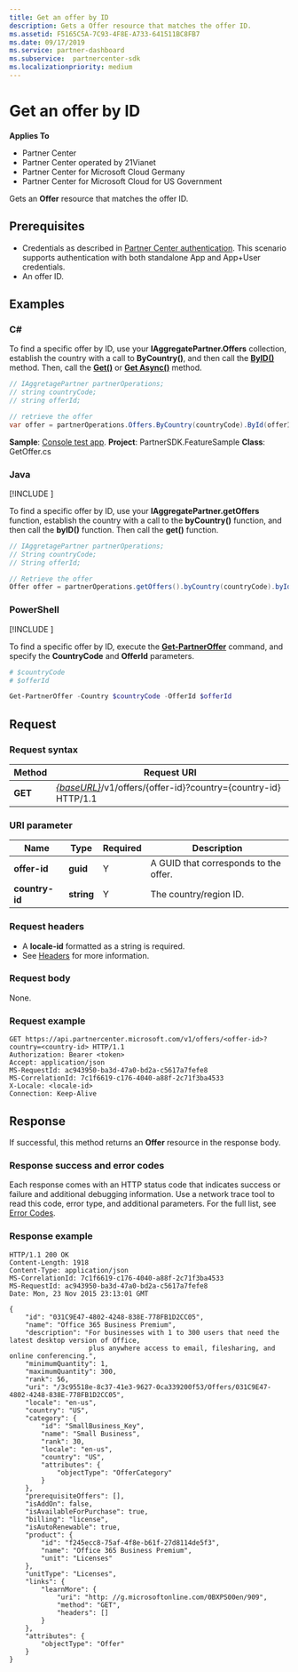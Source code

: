 ```yaml
---
title: Get an offer by ID
description: Gets a Offer resource that matches the offer ID.
ms.assetid: F5165C5A-7C93-4F8E-A733-641511BC8FB7
ms.date: 09/17/2019
ms.service: partner-dashboard
ms.subservice:  partnercenter-sdk
ms.localizationpriority: medium
---
```


# Get an offer by ID

**Applies To**

- Partner Center
- Partner Center operated by 21Vianet
- Partner Center for Microsoft Cloud Germany
- Partner Center for Microsoft Cloud for US Government

Gets an **Offer** resource that matches the offer ID.

## <span id="Prerequisites"/><span id="prerequisites"/><span id="PREREQUISITES"/>Prerequisites

- Credentials as described in [Partner Center authentication](partner-center-authentication.md). This scenario supports authentication with both standalone App and App+User credentials.
- An offer ID.

## <span id="Examples"/><span id="examples"><span id="EXAMPLES"/>Examples

### C#

To find a specific offer by ID, use your **IAggregatePartner.Offers** collection, establish the country with a call to **ByCountry()**, and then call the [**ByID()**](https://docs.microsoft.com/dotnet/api/microsoft.store.partnercenter.offers.ioffercollection.byid) method. Then, call the [**Get()**](https://docs.microsoft.com/dotnet/api/microsoft.store.partnercenter.offers.ioffercollection.get) or [**Get Async()**](https://docs.microsoft.com/dotnet/api/microsoft.store.partnercenter.offers.ioffercollection.getasync) method.

```csharp
// IAggretagePartner partnerOperations;
// string countryCode;
// string offerId;

// retrieve the offer 
var offer = partnerOperations.Offers.ByCountry(countryCode).ById(offerId).Get();
```

**Sample**: [Console test app](console-test-app.md). **Project**: PartnerSDK.FeatureSample **Class**: GetOffer.cs

### Java

[!INCLUDE [<Partner Center Java SDK support details>](<../includes/java-sdk-support.md>)]

To find a specific offer by ID, use your **IAggregatePartner.getOffers** function, establish the country with a call to the **byCountry()** function, and then call the **byID()** function. Then call the **get()** function.

```java
// IAggretagePartner partnerOperations;
// String countryCode;
// String offerId;

// Retrieve the offer
Offer offer = partnerOperations.getOffers().byCountry(countryCode).byId(offerId).get();
```

### PowerShell

[!INCLUDE [<Partner Center PowerShell module support details>](<../includes/powershell-module-support.md>)]

To find a specific offer by ID, execute the [**Get-PartnerOffer**](https://github.com/Microsoft/Partner-Center-PowerShell/blob/master/docs/help/Get-PartnerOffer.md) command, and specify the **CountryCode** and **OfferId** parameters.

```powershell
# $countryCode
# $offerId

Get-PartnerOffer -Country $countryCode -OfferId $offerId
```

## <span id="Request"/><span id="request"/><span id="REQUEST"/>Request

### Request syntax

| Method  | Request URI                                                                                    |
|---------|------------------------------------------------------------------------------------------------|
| **GET** | [*{baseURL}*](partner-center-rest-urls.md)/v1/offers/{offer-id}?country={country-id} HTTP/1.1 |

### URI parameter

| Name           | Type       | Required | Description                           |
|----------------|------------|----------|---------------------------------------|
| **offer-id**   | **guid**   | Y        | A GUID that corresponds to the offer. |
| **country-id** | **string** | Y        | The country/region ID.                |

### Request headers

- A **locale-id** formatted as a string is required.
- See [Headers](headers.md) for more information.

### Request body

None.

### Request example

```http
GET https://api.partnercenter.microsoft.com/v1/offers/<offer-id>?country=<country-id> HTTP/1.1
Authorization: Bearer <token>
Accept: application/json
MS-RequestId: ac943950-ba3d-47a0-bd2a-c5617a7fefe8
MS-CorrelationId: 7c1f6619-c176-4040-a88f-2c71f3ba4533
X-Locale: <locale-id>
Connection: Keep-Alive
```

## <span id="Response"/><span id="response"/><span id="RESPONSE"/>Response

If successful, this method returns an **Offer** resource in the response body.

### Response success and error codes

Each response comes with an HTTP status code that indicates success or failure and additional debugging information. Use a network trace tool to read this code, error type, and additional parameters. For the full list, see [Error Codes](error-codes.md).

### Response example

```http
HTTP/1.1 200 OK
Content-Length: 1918
Content-Type: application/json
MS-CorrelationId: 7c1f6619-c176-4040-a88f-2c71f3ba4533
MS-RequestId: ac943950-ba3d-47a0-bd2a-c5617a7fefe8
Date: Mon, 23 Nov 2015 23:13:01 GMT

{
    "id": "031C9E47-4802-4248-838E-778FB1D2CC05",
    "name": "Office 365 Business Premium",
    "description": "For businesses with 1 to 300 users that need the latest desktop version of Office,
                    plus anywhere access to email, filesharing, and online conferencing.",
    "minimumQuantity": 1,
    "maximumQuantity": 300,
    "rank": 56,
    "uri": "/3c95518e-8c37-41e3-9627-0ca339200f53/Offers/031C9E47-4802-4248-838E-778FB1D2CC05",
    "locale": "en-us",
    "country": "US",
    "category": {
        "id": "SmallBusiness_Key",
        "name": "Small Business",
        "rank": 30,
        "locale": "en-us",
        "country": "US",
        "attributes": {
            "objectType": "OfferCategory"
        }
    },
    "prerequisiteOffers": [],
    "isAddOn": false,
    "isAvailableForPurchase": true,
    "billing": "license",
    "isAutoRenewable": true,
    "product": {
        "id": "f245ecc8-75af-4f8e-b61f-27d8114de5f3",
        "name": "Office 365 Business Premium",
        "unit": "Licenses"
    },
    "unitType": "Licenses",
    "links": {
        "learnMore": {
            "uri": "http: //g.microsoftonline.com/0BXPS00en/909",
            "method": "GET",
            "headers": []
        }
    },
    "attributes": {
        "objectType": "Offer"
    }
}
```